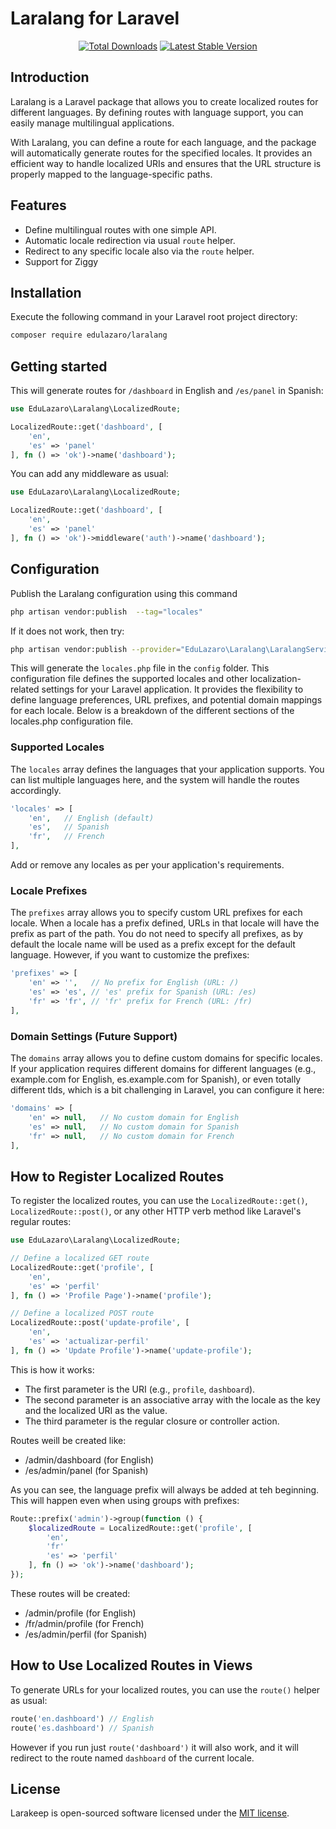# Laralang for Laravel

<p align="center">
    <a href="https://packagist.org/packages/edulazaro/laralang"><img src="https://img.shields.io/packagist/dt/edulazaro/laralang" alt="Total Downloads"></a>
    <a href="https://packagist.org/packages/edulazaro/laralang"><img src="https://img.shields.io/packagist/v/edulazaro/laralang" alt="Latest Stable Version"></a>
</p>

## Introduction

Laralang is a Laravel package that allows you to create localized routes for different languages. By defining routes with language support, you can easily manage multilingual applications.

With Laralang, you can define a route for each language, and the package will automatically generate routes for the specified locales. It provides an efficient way to handle localized URIs and ensures that the URL structure is properly mapped to the language-specific paths.

## Features

- Define multilingual routes with one simple API.
- Automatic locale redirection via usual `route` helper.
- Redirect to any specific locale also via the `route` helper.
- Support for Ziggy

## Installation

Execute the following command in your Laravel root project directory:

```bash
composer require edulazaro/laralang
```

## Getting started

This will generate routes for `/dashboard` in English and `/es/panel` in Spanish:

```php
use EduLazaro\Laralang\LocalizedRoute;

LocalizedRoute::get('dashboard', [
    'en',
    'es' => 'panel'
], fn () => 'ok')->name('dashboard');
```

You can add any middleware as usual:


```php
use EduLazaro\Laralang\LocalizedRoute;

LocalizedRoute::get('dashboard', [
    'en',
    'es' => 'panel'
], fn () => 'ok')->middleware('auth')->name('dashboard');
```


## Configuration

Publish the Laralang configuration using this command

```bash
php artisan vendor:publish  --tag="locales"
```

If it does not work, then try:

```bash
php artisan vendor:publish --provider="EduLazaro\Laralang\LaralangServiceProvider" --tag="locales"
```

This will generate the `locales.php` file in the `config` folder. This configuration file defines the supported locales and other localization-related settings for your Laravel application. It provides the flexibility to define language preferences, URL prefixes, and potential domain mappings for each locale. Below is a breakdown of the different sections of the locales.php configuration file.

### Supported Locales

The `locales` array defines the languages that your application supports. You can list multiple languages here, and the system will handle the routes accordingly.

```php
'locales' => [
    'en',   // English (default)
    'es',   // Spanish
    'fr',   // French
],
```

Add or remove any locales as per your application's requirements.

### Locale Prefixes

The `prefixes` array allows you to specify custom URL prefixes for each locale. When a locale has a prefix defined, URLs in that locale will have the prefix as part of the path. You do not need to specify all prefixes, as by default the locale name will be used as a prefix except for the default language. However, if you want to customize the prefixes:

```php
'prefixes' => [
    'en' => '',   // No prefix for English (URL: /)
    'es' => 'es', // 'es' prefix for Spanish (URL: /es)
    'fr' => 'fr', // 'fr' prefix for French (URL: /fr)
],
```

### Domain Settings  (Future Support)

The `domains` array allows you to define custom domains for specific locales. If your application requires different domains for different languages (e.g., example.com for English, es.example.com for Spanish), or even totally different tlds, which is a bit challenging in Laravel,  you can configure it here:

```php
'domains' => [
    'en' => null,   // No custom domain for English
    'es' => null,   // No custom domain for Spanish
    'fr' => null,   // No custom domain for French
],
```

## How to Register Localized Routes

To register the localized routes, you can use the `LocalizedRoute::get()`, `LocalizedRoute::post()`, or any other HTTP verb method like Laravel's regular routes:

```php
use EduLazaro\Laralang\LocalizedRoute;

// Define a localized GET route
LocalizedRoute::get('profile', [
    'en',
    'es' => 'perfil'
], fn () => 'Profile Page')->name('profile');

// Define a localized POST route
LocalizedRoute::post('update-profile', [
    'en',
    'es' => 'actualizar-perfil'
], fn () => 'Update Profile')->name('update-profile');
```

This is how it works:

* The first parameter is the URI (e.g., `profile`, `dashboard`).
* The second parameter is an associative array with the locale as the key and the localized URI as the value.
* The third parameter is the regular closure or controller action.

Routes weill be created like:

* /admin/dashboard (for English)
* /es/admin/panel (for Spanish)

As you can see, the language prefix will always be added at teh beginning. This will happen even when using groups with prefixes:

```php
Route::prefix('admin')->group(function () {
    $localizedRoute = LocalizedRoute::get('profile', [
        'en',
        'fr'
        'es' => 'perfil'
    ], fn () => 'ok')->name('dashboard');
});
```

These routes will be created:

* /admin/profile (for English)
* /fr/admin/profile (for French)
* /es/admin/perfil (for Spanish)


## How to Use Localized Routes in Views

To generate URLs for your localized routes, you can use the `route()` helper as usual:

```php
route('en.dashboard') // English
route('es.dashboard') // Spanish
```

However if you run just `route('dashboard')` it will also work, and it will redirect to the route named `dashboard` of the current locale.

## License

Larakeep is open-sourced software licensed under the [MIT license](LICENSE.md).